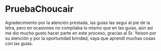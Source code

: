 # PruebaChoucair

Agradecimiento por la atención prestada, las guías las seguí al pie de la letra, pero en ocasiones no compilaba lo mismo que en las guías, aún así me dio mucho gusto hacer parte en este proceso, gracias al Sr. Yeison por su atención y por la oportunidad brindad, vaya que aprendí muchas cosas con las guías. 

